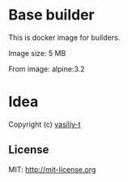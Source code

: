 # Base builder
This is docker image for builders.

Image size: 5 MB

From image: alpine:3.2

# Idea

Copyright (c) [vasiliy-t](https://github.com/vasiliy-t)

## License

MIT: http://mit-license.org
